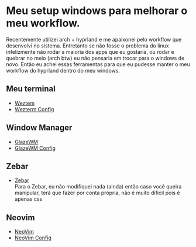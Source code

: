 # Meu setup windows para melhorar o meu workflow.
Recentemente utilizei arch + hyprland e me apaixonei pelo workflow que desenvolvi no sistema.
Entretanto se não fosse o problema do linux infelizmente não rodar a maioria dos apps que eu gostaria, ou rodar e quebrar no meio (arch btw) eu não pensaria em trocar para o windows de novo.
Então eu achei essas ferramentas para que eu pudesse manter o meu workflow do hyprland dentro do meu windows.

## Meu terminal
 * <a href="https://wezterm.org/" target="_blank">Weztem</a>
 * <a href="https://github.com/GuedesJoaoVictor/archwindows/tree/main/wezterm" target="_blank">Wezterm Config</a>

## Window Manager
 * <a href="https://github.com/glzr-io/glazewm" target="_blank">GlazeWM</a>
 * <a href="https://github.com/GuedesJoaoVictor/archwindows/tree/main/wezterm" target="_blank">GlazeWM Config</a>

## Zebar
 * <a href="https://github.com/glzr-io/zebar" target="_blank">Zebar</a><br> 
 Para o Zebar, eu não modifiquei nada (ainda) então caso você queira manipular, terá que fazer por conta própria, não é muito dificil pois é apenas css

## Neovim

 * <a href="https://neovim.io/" target="_blank">NeoVim</a>
 * <a href="https://github.com/GuedesJoaoVictor/archwindows/tree/main/nvim" target="_blank">NeoVim Config</a>
